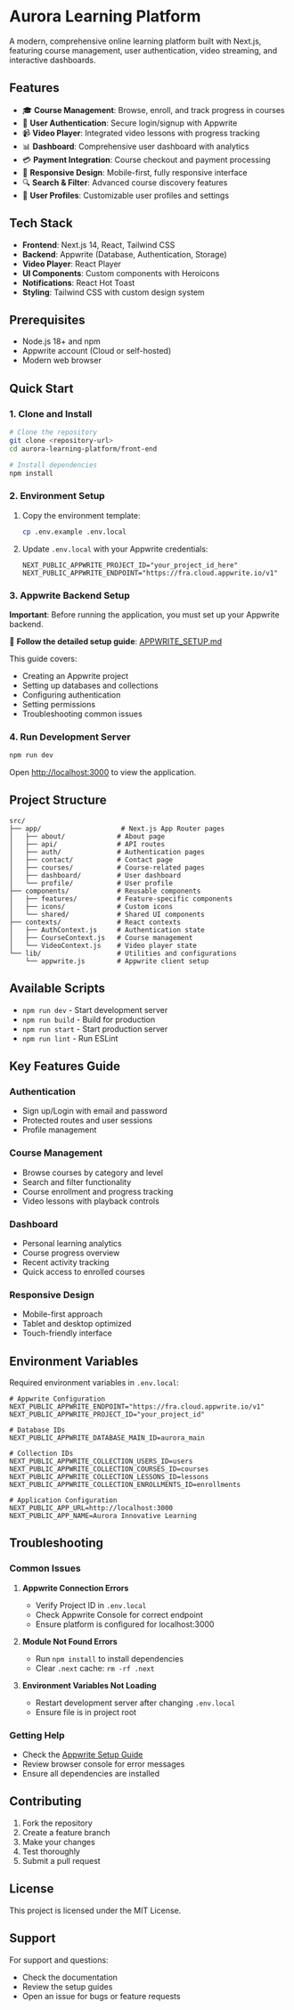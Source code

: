 # Aurora Learning Platform

A modern, comprehensive online learning platform built with Next.js, featuring course management, user authentication, video streaming, and interactive dashboards.

## Features

- 🎓 **Course Management**: Browse, enroll, and track progress in courses
- 🔐 **User Authentication**: Secure login/signup with Appwrite
- 📹 **Video Player**: Integrated video lessons with progress tracking
- 📊 **Dashboard**: Comprehensive user dashboard with analytics
- 💳 **Payment Integration**: Course checkout and payment processing
- 📱 **Responsive Design**: Mobile-first, fully responsive interface
- 🔍 **Search & Filter**: Advanced course discovery features
- 👤 **User Profiles**: Customizable user profiles and settings

## Tech Stack

- **Frontend**: Next.js 14, React, Tailwind CSS
- **Backend**: Appwrite (Database, Authentication, Storage)
- **Video Player**: React Player
- **UI Components**: Custom components with Heroicons
- **Notifications**: React Hot Toast
- **Styling**: Tailwind CSS with custom design system

## Prerequisites

- Node.js 18+ and npm
- Appwrite account (Cloud or self-hosted)
- Modern web browser

## Quick Start

### 1. Clone and Install

```bash
# Clone the repository
git clone <repository-url>
cd aurora-learning-platform/front-end

# Install dependencies
npm install
```

### 2. Environment Setup

1. Copy the environment template:
   ```bash
   cp .env.example .env.local
   ```

2. Update `.env.local` with your Appwrite credentials:
   ```env
   NEXT_PUBLIC_APPWRITE_PROJECT_ID="your_project_id_here"
   NEXT_PUBLIC_APPWRITE_ENDPOINT="https://fra.cloud.appwrite.io/v1"
   ```

### 3. Appwrite Backend Setup

**Important**: Before running the application, you must set up your Appwrite backend.

📖 **Follow the detailed setup guide**: [APPWRITE_SETUP.md](./APPWRITE_SETUP.md)

This guide covers:
- Creating an Appwrite project
- Setting up databases and collections
- Configuring authentication
- Setting permissions
- Troubleshooting common issues

### 4. Run Development Server

```bash
npm run dev
```

Open [http://localhost:3000](http://localhost:3000) to view the application.

## Project Structure

```
src/
├── app/                    # Next.js App Router pages
│   ├── about/             # About page
│   ├── api/               # API routes
│   ├── auth/              # Authentication pages
│   ├── contact/           # Contact page
│   ├── courses/           # Course-related pages
│   ├── dashboard/         # User dashboard
│   └── profile/           # User profile
├── components/            # Reusable components
│   ├── features/          # Feature-specific components
│   ├── icons/             # Custom icons
│   └── shared/            # Shared UI components
├── contexts/              # React contexts
│   ├── AuthContext.js     # Authentication state
│   ├── CourseContext.js   # Course management
│   └── VideoContext.js    # Video player state
└── lib/                   # Utilities and configurations
    └── appwrite.js        # Appwrite client setup
```

## Available Scripts

- `npm run dev` - Start development server
- `npm run build` - Build for production
- `npm run start` - Start production server
- `npm run lint` - Run ESLint

## Key Features Guide

### Authentication
- Sign up/Login with email and password
- Protected routes and user sessions
- Profile management

### Course Management
- Browse courses by category and level
- Search and filter functionality
- Course enrollment and progress tracking
- Video lessons with playback controls

### Dashboard
- Personal learning analytics
- Course progress overview
- Recent activity tracking
- Quick access to enrolled courses

### Responsive Design
- Mobile-first approach
- Tablet and desktop optimized
- Touch-friendly interface

## Environment Variables

Required environment variables in `.env.local`:

```env
# Appwrite Configuration
NEXT_PUBLIC_APPWRITE_ENDPOINT="https://fra.cloud.appwrite.io/v1"
NEXT_PUBLIC_APPWRITE_PROJECT_ID="your_project_id"

# Database IDs
NEXT_PUBLIC_APPWRITE_DATABASE_MAIN_ID=aurora_main

# Collection IDs
NEXT_PUBLIC_APPWRITE_COLLECTION_USERS_ID=users
NEXT_PUBLIC_APPWRITE_COLLECTION_COURSES_ID=courses
NEXT_PUBLIC_APPWRITE_COLLECTION_LESSONS_ID=lessons
NEXT_PUBLIC_APPWRITE_COLLECTION_ENROLLMENTS_ID=enrollments

# Application Configuration
NEXT_PUBLIC_APP_URL=http://localhost:3000
NEXT_PUBLIC_APP_NAME=Aurora Innovative Learning
```

## Troubleshooting

### Common Issues

1. **Appwrite Connection Errors**
   - Verify Project ID in `.env.local`
   - Check Appwrite Console for correct endpoint
   - Ensure platform is configured for localhost:3000

2. **Module Not Found Errors**
   - Run `npm install` to install dependencies
   - Clear `.next` cache: `rm -rf .next`

3. **Environment Variables Not Loading**
   - Restart development server after changing `.env.local`
   - Ensure file is in project root

### Getting Help

- Check the [Appwrite Setup Guide](./APPWRITE_SETUP.md)
- Review browser console for error messages
- Ensure all dependencies are installed

## Contributing

1. Fork the repository
2. Create a feature branch
3. Make your changes
4. Test thoroughly
5. Submit a pull request

## License

This project is licensed under the MIT License.

## Support

For support and questions:
- Check the documentation
- Review the setup guides
- Open an issue for bugs or feature requests
